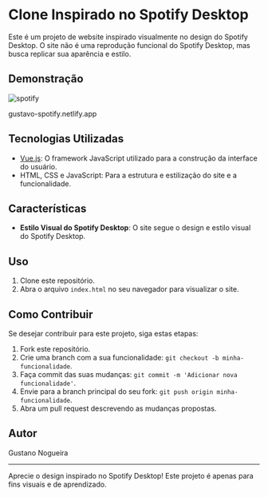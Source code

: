 # Clone Inspirado no Spotify Desktop

Este é um projeto de website inspirado visualmente no design do Spotify Desktop. O site não é uma reprodução funcional do Spotify Desktop, mas busca replicar sua aparência e estilo.

## Demonstração

![spotify](https://github.com/Guu0803/spotify/assets/110205737/8787f64a-0780-4bcc-9669-8a33b66fd676)

gustavo-spotify.netlify.app

## Tecnologias Utilizadas
- [Vue.js](https://vuejs.org/): O framework JavaScript utilizado para a construção da interface do usuário.
- HTML, CSS e JavaScript: Para a estrutura e estilização do site e a funcionalidade.

## Características

- **Estilo Visual do Spotify Desktop**: O site segue o design e estilo visual do Spotify Desktop.

## Uso

1. Clone este repositório.
2. Abra o arquivo `index.html` no seu navegador para visualizar o site.

## Como Contribuir

Se desejar contribuir para este projeto, siga estas etapas:

1. Fork este repositório.
2. Crie uma branch com a sua funcionalidade: `git checkout -b minha-funcionalidade`.
3. Faça commit das suas mudanças: `git commit -m 'Adicionar nova funcionalidade'`.
4. Envie para a branch principal do seu fork: `git push origin minha-funcionalidade`.
5. Abra um pull request descrevendo as mudanças propostas.


## Autor

Gustano Nogueira


---

Aprecie o design inspirado no Spotify Desktop! Este projeto é apenas para fins visuais e de aprendizado.

